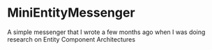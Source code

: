 # MiniEntityMessenger
A simple messenger that I wrote a few months ago when I was doing research on Entity Component Architectures
